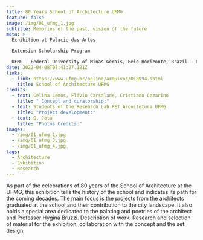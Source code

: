 ```yaml
---
title: 80 Years School of Architecture UFMG
feature: false
image: /img/01_ufmg_1.jpg
subtitle: Memories of the past, vision of the future
meta: >
  Exhibition at Palacio das Artes

  Extension Scholarship Program

  UFMG - Federal University of Minas Gerais, Belo Horizonte, Brazil – February 2011
date: 2022-04-08T07:41:27.121Z
links:
  - link: https://www.ufmg.br/online/arquivos/018994.shtml
    title: School of Architecture UFMG
credits:
  - text: Celina Lemos, Flávio Carsalade, Cristiano Cezarino
    title: " Concept and curatorship:"
  - text: Students of the Research Lab PET Arquitetura UFMG
    title: "Project development:"
  - text: G. Jota
    title: "Photos Credits:"
images:
  - /img/01_ufmg_1.jpg
  - /img/01_ufmg_3.jpg
  - /img/01_ufmg_4.jpg
tags:
  - Architecture
  - Exhibition
  - Research
---
```

As part of the celebrations of 80 years of the School of Architecture at the UFMG, this exhibition tells the history of the school and indicates its path for the coming decades. The main focus is the projects from the architects graduated at the school and their contribution to the city landscape. It also holds a special area dedicated to the painting and poetries of the architect and Professor Hygina Bruzzi. Description of work: Research and selection of material for the exhibition, collaboration with the concept and the set design.